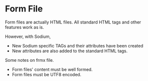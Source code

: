 # Form File

Form files are actually HTML files. All standard HTML tags and other features work as is.

However, with Sodium,

* New Sodium specific TAGs and their attributes have been created
* New attributes are also added to the standard HTML tags.

Some notes on frmx file.

* Form files' content must be well formed.
* Form files must be UTF8 encoded.

